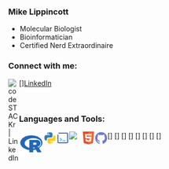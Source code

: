 ### Mike Lippincott
- Molecular Biologist
- Bioinformatician
- Certified Nerd Extraordinaire

### Connect with me:

[<img align="left" alt="codeSTACKr | LinkedIn" width="22px" src="https://cdn.jsdelivr.net/npm/simple-icons@v3/icons/linkedin.svg" />][LinkedIn](https://www.linkedin.com/in/mlippincott/)


<br />

### Languages and Tools:

[<img align="left" width="50px" src="/images/R.png" />]
[<img align="left" width="26px" src="images/python.svg" />]
[<img align="left" width="26px" src="images/Bash.png" />]
[<img align="left" width="26px" src="" />]
[<img align="left" width="26px" src="" />]
[<img align="left" width="26px" src="https://upload.wikimedia.org/wikipedia/commons/thumb/5/55/FIJI_%28software%29_Logo.svg/1200px-FIJI_%28software%29_Logo.svg.png" />]
[<img align="left"  width="26px" src="/images/HTML.png" />]
[<img align="left" width="26px" src="/images/github.svg" />]



<br />
<br />
